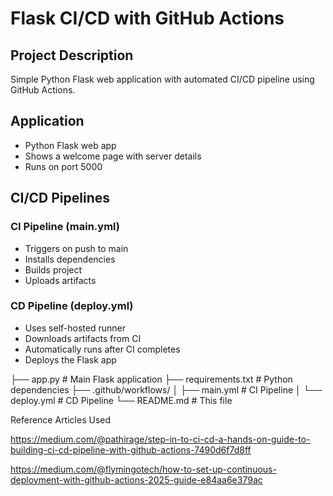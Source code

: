 # Flask CI/CD with GitHub Actions

## Project Description
Simple Python Flask web application with automated CI/CD pipeline using GitHub Actions.

## Application
- Python Flask web app
- Shows a welcome page with server details
- Runs on port 5000

## CI/CD Pipelines

### CI Pipeline (main.yml)
- Triggers on push to main
- Installs dependencies
- Builds project  
- Uploads artifacts

### CD Pipeline (deploy.yml)  
- Uses self-hosted runner
- Downloads artifacts from CI
- Automatically runs after CI completes
- Deploys the Flask app

├── app.py                    # Main Flask application
├── requirements.txt          # Python dependencies
├── .github/workflows/
│   ├── main.yml             # CI Pipeline
│   └── deploy.yml           # CD Pipeline
└── README.md                # This file


Reference Articles Used

https://medium.com/@pathirage/step-in-to-ci-cd-a-hands-on-guide-to-building-ci-cd-pipeline-with-github-actions-7490d6f7d8ff

https://medium.com/@flymingotech/how-to-set-up-continuous-deployment-with-github-actions-2025-guide-e84aa6e379ac
